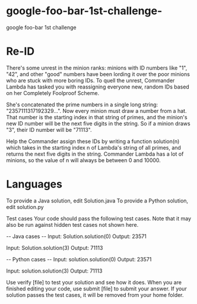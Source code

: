 # google-foo-bar-1st-challenge-
google foo-bar 1st challenge

# Re-ID
There's some unrest in the minion ranks: minions with ID numbers like "1", "42", and other "good" numbers have been lording it over the poor minions who are stuck with more boring IDs. To quell the unrest, Commander Lambda has tasked you with reassigning everyone new, random IDs based on her Completely Foolproof Scheme.

She's concatenated the prime numbers in a single long string: "2357111317192329...". Now every minion must draw a number from a hat. That number is the starting index in that string of primes, and the minion's new ID number will be the next five digits in the string. So if a minion draws "3", their ID number will be "71113".

Help the Commander assign these IDs by writing a function solution(n) which takes in the starting index n of Lambda's string of all primes, and returns the next five digits in the string. Commander Lambda has a lot of minions, so the value of n will always be between 0 and 10000.

# Languages
To provide a Java solution, edit Solution.java To provide a Python solution, edit solution.py

Test cases
Your code should pass the following test cases. Note that it may also be run against hidden test cases not shown here.

-- Java cases -- Input: Solution.solution(0) Output: 23571

Input: Solution.solution(3) Output: 71113

-- Python cases -- Input: solution.solution(0) Output: 23571

Input: solution.solution(3) Output: 71113

Use verify [file] to test your solution and see how it does. When you are finished editing your code, use submit [file] to submit your answer. If your solution passes the test cases, it will be removed from your home folder.
